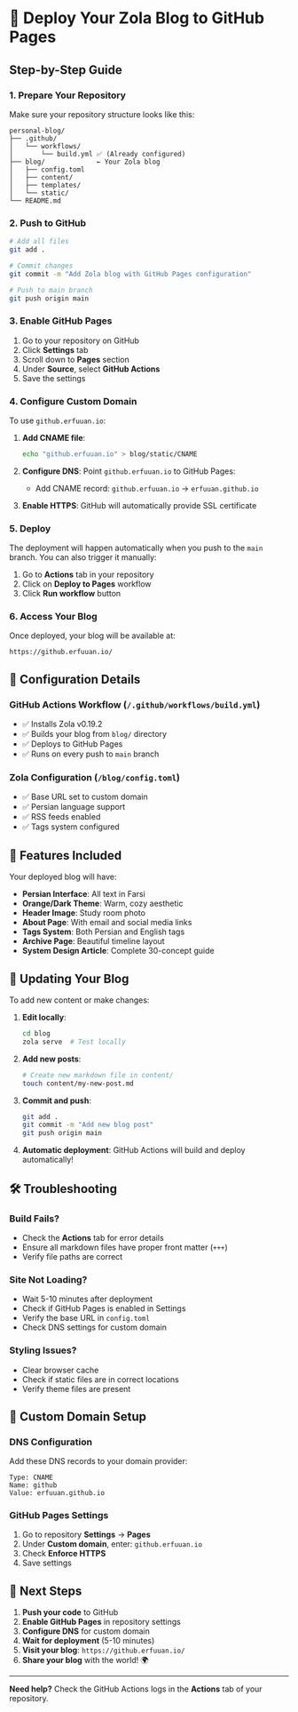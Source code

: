 # 🚀 Deploy Your Zola Blog to GitHub Pages

## Step-by-Step Guide

### 1. **Prepare Your Repository**

Make sure your repository structure looks like this:

```
personal-blog/
├── .github/
│   └── workflows/
│       └── build.yml ✅ (Already configured)
├── blog/             ← Your Zola blog
│   ├── config.toml
│   ├── content/
│   ├── templates/
│   └── static/
└── README.md
```

### 2. **Push to GitHub**

```bash
# Add all files
git add .

# Commit changes
git commit -m "Add Zola blog with GitHub Pages configuration"

# Push to main branch
git push origin main
```

### 3. **Enable GitHub Pages**

1. Go to your repository on GitHub
2. Click **Settings** tab
3. Scroll down to **Pages** section
4. Under **Source**, select **GitHub Actions**
5. Save the settings

### 4. **Configure Custom Domain**

To use `github.erfuuan.io`:

1. **Add CNAME file**:

   ```bash
   echo "github.erfuuan.io" > blog/static/CNAME
   ```

2. **Configure DNS**: Point `github.erfuuan.io` to GitHub Pages:

   - Add CNAME record: `github.erfuuan.io` → `erfuuan.github.io`

3. **Enable HTTPS**: GitHub will automatically provide SSL certificate

### 5. **Deploy**

The deployment will happen automatically when you push to the `main` branch. You can also trigger it manually:

1. Go to **Actions** tab in your repository
2. Click on **Deploy to Pages** workflow
3. Click **Run workflow** button

### 6. **Access Your Blog**

Once deployed, your blog will be available at:

```
https://github.erfuuan.io/
```

## 🔧 Configuration Details

### **GitHub Actions Workflow** (`/.github/workflows/build.yml`)

- ✅ Installs Zola v0.19.2
- ✅ Builds your blog from `blog/` directory
- ✅ Deploys to GitHub Pages
- ✅ Runs on every push to `main` branch

### **Zola Configuration** (`/blog/config.toml`)

- ✅ Base URL set to custom domain
- ✅ Persian language support
- ✅ RSS feeds enabled
- ✅ Tags system configured

## 🎨 Features Included

Your deployed blog will have:

- **Persian Interface**: All text in Farsi
- **Orange/Dark Theme**: Warm, cozy aesthetic
- **Header Image**: Study room photo
- **About Page**: With email and social media links
- **Tags System**: Both Persian and English tags
- **Archive Page**: Beautiful timeline layout
- **System Design Article**: Complete 30-concept guide

## 🔄 Updating Your Blog

To add new content or make changes:

1. **Edit locally**:

   ```bash
   cd blog
   zola serve  # Test locally
   ```

2. **Add new posts**:

   ```bash
   # Create new markdown file in content/
   touch content/my-new-post.md
   ```

3. **Commit and push**:

   ```bash
   git add .
   git commit -m "Add new blog post"
   git push origin main
   ```

4. **Automatic deployment**: GitHub Actions will build and deploy automatically!

## 🛠️ Troubleshooting

### **Build Fails?**

- Check the **Actions** tab for error details
- Ensure all markdown files have proper front matter (`+++`)
- Verify file paths are correct

### **Site Not Loading?**

- Wait 5-10 minutes after deployment
- Check if GitHub Pages is enabled in Settings
- Verify the base URL in `config.toml`
- Check DNS settings for custom domain

### **Styling Issues?**

- Clear browser cache
- Check if static files are in correct locations
- Verify theme files are present

## 📱 Custom Domain Setup

### **DNS Configuration**

Add these DNS records to your domain provider:

```
Type: CNAME
Name: github
Value: erfuuan.github.io
```

### **GitHub Pages Settings**

1. Go to repository **Settings** → **Pages**
2. Under **Custom domain**, enter: `github.erfuuan.io`
3. Check **Enforce HTTPS**
4. Save settings

## 🎯 Next Steps

1. **Push your code** to GitHub
2. **Enable GitHub Pages** in repository settings
3. **Configure DNS** for custom domain
4. **Wait for deployment** (5-10 minutes)
5. **Visit your blog**: `https://github.erfuuan.io/`
6. **Share your blog** with the world! 🌍

---

**Need help?** Check the GitHub Actions logs in the **Actions** tab of your repository.
